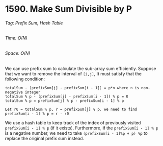 # 1590. Make Sum Divisible by P

###### Tag: Prefix Sum, Hash Table

###### Time: O(N)
###### Space: O(N) 

We can use prefix sum to calculate the sub-array sum efficiently. Suppose that we want to remove the interval of `[i,j]`,
It must satisfy that the following condition:

```
totalSum - (prefixSum[j] - prefixSum[i - 1]) = p*n where n is non-negative integer
totalSum % p - (prefixSum[j] - prefixSum[i - 1]) % p = 0
totalSum % p = prefixSum[j] % p - prefixSum[i - 1] % p

Let r0 = totalSum % p, r = prefixSum[j] % p, we need to find prefixSum[i - 1] % p = r - r0
```

We use a hash table to keep track of the index of previously visited `prefixSum[i - 1] % p` (if it exists).
Furthermore, if the `prefixSum[i - 1] % p` is a negative number, we need to take `(prefixSum[i - 1]%p + p) %p`
to replace the original prefix sum instead. 